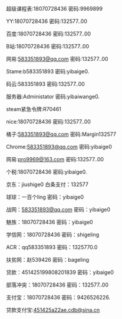 超级课程表:18070728436
密码:9969899

YY:18070728436
密码:132577..00

百度:18070728436
密码:132577..00

B站:18070728436
密码:132577..00

网易:583351893@qq.com
密码:132577..00

Stame:b583351893
密码:yibaige0.

码云:583351893
密码:132577..00

服务器:Administator
密码:yibaiwange0.

steam紧急令牌:R70461


nice:18070728436
密码:132577..00

橘子:583351893@qq.com
密码:Margin132577

Chrome:583351893@qq.com
密码:yibaige0


网易:pro9969@163.com
密码:132577..00


个税:18070728436
密码:yibaige0.

京东：jiushige0
白条支付：132577

球球：一百个ling
密码：yibaige0

战网：583351893@qq.com
密码：yibaige0

魅族：18070728436
密码：yibaige0

学信网：18070728436
密码：shigeling

ACR：qq583351893
密码：1325770.0

扶贫网：赵539426
密码：bageling

贷款：451425199808201839
密码：yibaige0

部落冲突：18070728436
密码：132577..00

支付宝：18070728436
密码：9426526226.


贷款支付宝:451425a22ae.cdb@sina.cn
